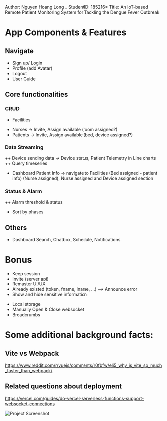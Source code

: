 Author: Nguyen Hoang Long _ StudentID: 185216*
Title: An IoT-based Remote Patient Monitoring System for Tackling the Dengue Fever Outbreak

# App Components & Features

## Navigate
- Sign up/ Login 
- Profile (add Avatar) 
- Logout 
- User Guide

## Core functionalities

### CRUD
+ Facilities
<!-- Devices -> access tokens + HOST to configure devices -->
+ Nurses -> Invite, Assign available (room assigned?) 
+ Patients -> Invite, Assign available (bed, device assigned?)

### Data Streaming
++ Device sending data -> Device status, Patient Telemetry in Line charts
++ Query timeseries
+ Dashboard Patient Info -> navigate to Facilities (Bed assigned - patient info) (Nurse assigned), Nurse assigned and Device assigned section

### Status & Alarm
++ Alarm threshold & status
- Sort by phases

## Others
- Dashboard Search, Chatbox, Schedule, Notifications

# Bonus
<!-- Refresh  -->
- Keep session
- Invite (server api)
- Remaster UI/UX 
- Already existed (token, fname, lname, ...) --> Announce error
- Show and hide sensitive information
<!-- Sticky info  -->
- Local storage
- Manually Open & Close websocket
- Breadcrumbs


# Some additional background facts:

## Vite vs Webpack
https://www.reddit.com/r/vuejs/comments/r0fbfw/eli5_why_is_vite_so_much_faster_than_webpack/
## Related questions about deployment
https://vercel.com/guides/do-vercel-serverless-functions-support-websocket-connections


![Project Screenshot](https://github.com/nhlong27/dengueapp/assets/project-screenshot.png?raw=true)
